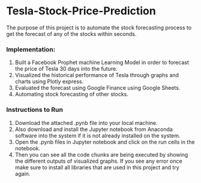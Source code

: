 # Tesla-Stock-Price-Prediction

The purpose of this project is to automate the stock forecasting process to get the forecast of any of the stocks within seconds.

### Implementation:

1. Built a Facebook Prophet machine Learning Model in order to forecast the price of Tesla 30 days into the future.
2. Visualized the historical performance of Tesla through graphs and charts using Plotly express.
3. Evaluated the forecast using Google Finance using Google Sheets.
4. Automating stock forecasting of other stocks.

### Instructions to Run

1. Download the attached .pynb file into your local machine.
2. Also download and install the Jupyter notebook from Anaconda software into the system if it is not already installed on the system.
3. Open the .pynb files in Jupyter notebook and click on the run cells in the notebook.
4. Then you can see all the code chunks are being executed by showing the different outputs of visualized graphs. If you see any error once make sure to install all libraries that are used in this project and try again.
